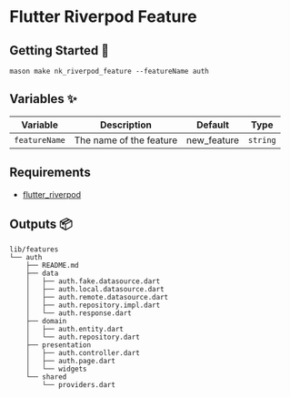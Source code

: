 # Flutter Riverpod Feature

## Getting Started 🚀

```
mason make nk_riverpod_feature --featureName auth
```

## Variables ✨

| Variable       | Description             | Default | Type     |
| -------------- | ----------------------- | ------- | -------- |
| `featureName` | The name of the feature | new_feature | `string` |

## Requirements

- [flutter_riverpod](https://pub.dev/packages/flutter_riverpod)

## Outputs 📦

```
lib/features
└── auth
    ├── README.md
    ├── data
    │   ├── auth.fake.datasource.dart
    │   ├── auth.local.datasource.dart
    │   ├── auth.remote.datasource.dart
    │   ├── auth.repository.impl.dart
    │   └── auth.response.dart
    ├── domain
    │   ├── auth.entity.dart
    │   └── auth.repository.dart
    ├── presentation
    │   ├── auth.controller.dart
    │   ├── auth.page.dart
    │   └── widgets
    └── shared
        └── providers.dart
```